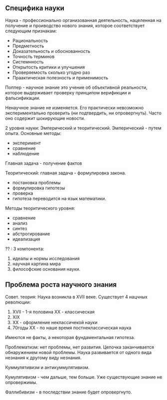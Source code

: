 ## Специфика науки 

Наука -  профессионально организованная деятельность, нацеленная на получение и проиводство нового знания, которое соответствует следующим признакам:
- Рациональность
- Предметность 
- Доказательность и обоснованность
- Точность терминов
- Системнность 
- Открытость критики и улучшения
- Проверяемость сколько угодно раз
- Праактическая полезность и применимость 

Поппер - научное знание это учение об объективной реальности, которое выдерживает проверку принципом верификции и фальсификации.

Ненаучное знание не изменяется. Его практически невозможно экспериментально проверить (ни подтвердить, ни опровергнуть). Часто оно содержит шокирующие новости.

2 уровня науки: Эмперический и теоритический.
Эмперический - путем опыта. Основные методы:
- эксперимент
- сравнение
- наблюдение

Главная задача - получение фактов

Теоритический: главная задача - формулировка закона. 
- постановка проблемы
- формулировка гипотезы
- проверка
- гипотеза переводится на язык математики. 

Методы теоритического уровня:
- сравнение
- анализ
- синтез
- абстрогирование
- идеализация

?? :
3 компонента:
1. идеалы и нормы исследования
2. научная картина мира
3. философские основания науки.

## Проблема роста научного знания

Совет. теория:
Наука возникла в XVII веке. Существует 4 нацчных революции:
1. XVII - 1-я половина XX - классическая
2. XIX 
3. XX - оформление неклассичекой науки
4. 70годы XX - по наше время постнеклассическая наука

Имеются не факты, а некоторая фундаментальная гипотеза. 

Проблематизм: нет проблемы, нет развития. Цепочка заканчивается обнаружением новой проблемы. Наука развивается от одного вида незнания к другому виду незнания. 

Куммулятивизм и антикуммулятивизм. 

Кумулятивизм - чем дальше, тем больше. Уже существующие знание не опровержимы.

Фаллибивизм - в последствии знание будет опровергнуто. 